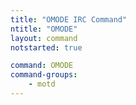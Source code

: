 ```yaml
---
title: "OMODE IRC Command"
ntitle: "OMODE"
layout: command
notstarted: true

command: OMODE
command-groups:
    - motd
---
```

